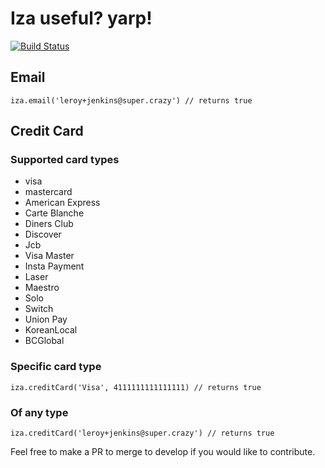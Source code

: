 # Iza useful? yarp!
[![Build Status](https://travis-ci.org/BelfordZ/Iza.svg?branch=master)](https://travis-ci.org/BelfordZ/Iza)


## Email
```
iza.email('leroy+jenkins@super.crazy') // returns true

```

## Credit Card
### Supported card types
 - visa
 - mastercard
 - American Express
 - Carte Blanche
 - Diners Club
 - Discover
 - Jcb
 - Visa Master
 - Insta Payment
 - Laser
 - Maestro
 - Solo
 - Switch
 - Union Pay
 - KoreanLocal
 - BCGlobal


### Specific card type
```
iza.creditCard('Visa', 4111111111111111) // returns true
```

### Of any type
```
iza.creditCard('leroy+jenkins@super.crazy') // returns true
```

Feel free to make a PR to merge to develop if you would like to contribute.
